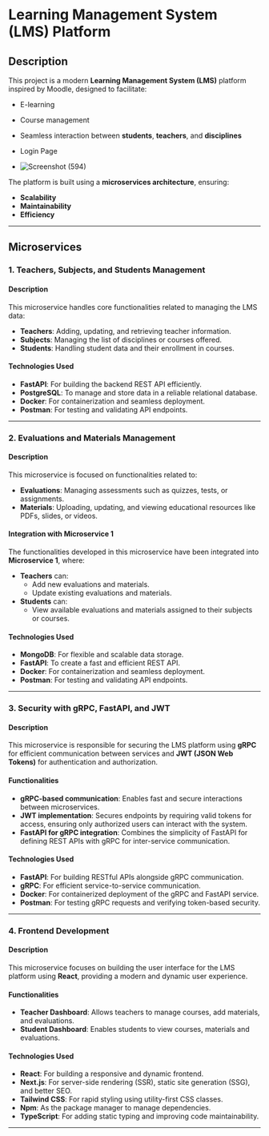 
# **Learning Management System (LMS) Platform**

## **Description**  
This project is a modern **Learning Management System (LMS)** platform inspired by Moodle, designed to facilitate:  
- E-learning  
- Course management  
- Seamless interaction between **students**, **teachers**, and **disciplines**

- Login Page
- ![Screenshot (594)](https://github.com/user-attachments/assets/c030d8af-23d7-4dae-b439-18871b200014)


The platform is built using a **microservices architecture**, ensuring:  
- **Scalability**  
- **Maintainability**  
- **Efficiency**  

---

## **Microservices**

### **1. Teachers, Subjects, and Students Management**  
#### **Description**  
This microservice handles core functionalities related to managing the LMS data:  
- **Teachers**: Adding, updating, and retrieving teacher information.  
- **Subjects**: Managing the list of disciplines or courses offered.  
- **Students**: Handling student data and their enrollment in courses.  

#### **Technologies Used**  
- **FastAPI**: For building the backend REST API efficiently.  
- **PostgreSQL**: To manage and store data in a reliable relational database.  
- **Docker**: For containerization and seamless deployment.  
- **Postman**: For testing and validating API endpoints.  

---

### **2. Evaluations and Materials Management**  
#### **Description**  
This microservice is focused on functionalities related to:  
- **Evaluations**: Managing assessments such as quizzes, tests, or assignments.  
- **Materials**: Uploading, updating, and viewing educational resources like PDFs, slides, or videos.  

#### **Integration with Microservice 1**  
The functionalities developed in this microservice have been integrated into **Microservice 1**, where:  
- **Teachers** can:  
  - Add new evaluations and materials.  
  - Update existing evaluations and materials.  
- **Students** can:  
  - View available evaluations and materials assigned to their subjects or courses.  

#### **Technologies Used**  
- **MongoDB**: For flexible and scalable data storage.  
- **FastAPI**: To create a fast and efficient REST API.  
- **Docker**: For containerization and seamless deployment.  
- **Postman**: For testing and validating API endpoints.  

---

### **3. Security with gRPC, FastAPI, and JWT**  
#### **Description**  
This microservice is responsible for securing the LMS platform using **gRPC** for efficient communication between services and **JWT (JSON Web Tokens)** for authentication and authorization.  

#### **Functionalities**  
- **gRPC-based communication**: Enables fast and secure interactions between microservices.  
- **JWT implementation**: Secures endpoints by requiring valid tokens for access, ensuring only authorized users can interact with the system.  
- **FastAPI for gRPC integration**: Combines the simplicity of FastAPI for defining REST APIs with gRPC for inter-service communication.

#### **Technologies Used**  
- **FastAPI**: For building RESTful APIs alongside gRPC communication.  
- **gRPC**: For efficient service-to-service communication.  
- **Docker**: For containerized deployment of the gRPC and FastAPI service.  
- **Postman**: For testing gRPC requests and verifying token-based security.  

---

### **4. Frontend Development**  
#### **Description**  
This microservice focuses on building the user interface for the LMS platform using **React**, providing a modern and dynamic user experience.  

#### **Functionalities**  
- **Teacher Dashboard**: Allows teachers to manage courses, add materials, and evaluations.  
- **Student Dashboard**: Enables students to view courses, materials and evaluations.  

#### **Technologies Used**  
- **React**: For building a responsive and dynamic frontend.
- **Next.js**: For server-side rendering (SSR), static site generation (SSG), and better SEO.
- **Tailwind CSS**: For rapid styling using utility-first CSS classes.
- **Npm**: As the package manager to manage dependencies.
- **TypeScript**: For adding static typing and improving code maintainability. 

---
